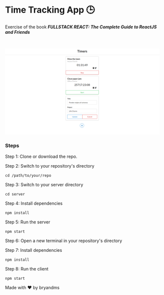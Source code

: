 # Time Tracking App :clock3:
Exercise of the book **_FULLSTACK REACT: The Complete Guide to ReactJS and Friends_**

<br><p align="center">
![Image of Yaktocat](public/timers.png)
</p>

### Steps
Step 1: Clone or download the repo.

Step 2: Switch to your repository's directory
```
cd /path/to/your/repo
```

Step 3: Switch to your server directory
```
cd server
```

Step 4: Install dependencies
```
npm install
```

Step 5: Run the server
```
npm start
```

Step 6: Open a new terminal in your repository's directory

Step 7: Install dependencies
```
npm install
```

Step 8: Run the client
```
npm start
```

Made with &#10084; by bryandms
